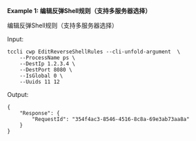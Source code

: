 **Example 1: 编辑反弹Shell规则（支持多服务器选择）**

编辑反弹Shell规则（支持多服务器选择）

Input: 

```
tccli cwp EditReverseShellRules --cli-unfold-argument  \
    --ProcessName ps \
    --DestIp 1.2.3.4 \
    --DestPort 8080 \
    --IsGlobal 0 \
    --Uuids 11 12
```

Output: 
```
{
    "Response": {
        "RequestId": "354f4ac3-8546-4516-8c8a-69e3ab73aa8a"
    }
}
```

